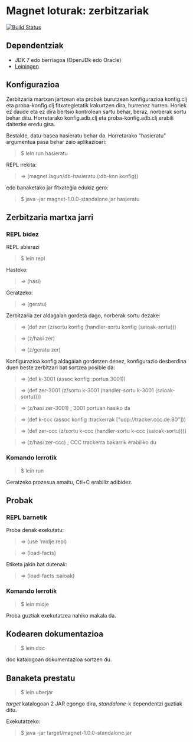 # Magnet loturak: zerbitzariak

[![Build Status](https://travis-ci.org/lnmnd/magnet.zer.svg?branch=master)](https://travis-ci.org/lnmnd/magnet.zer)

## Dependentziak
- JDK 7 edo berriagoa (OpenJDk edo Oracle)
- [Leiningen](http://leiningen.org/)

## Konfigurazioa
Zerbitzaria martxan jartzean eta probak burutzean konfigurazioa konfig.clj eta proba-konfig.clj fitxategietatik irakurtzen dira, hurrenez hurren. Horiek ez daude eta ez dira bertsio kontrolean sartu behar, beraz, norberak sortu behar ditu. Horretarako konfig.adb.clj eta proba-konfig.adb.clj erabili daitezke eredu gisa.

Bestalde, datu-basea hasieratu behar da. Horretarako "hasieratu" argumentua pasa behar zaio aplikazioari:

> $ lein run hasieratu

REPL irekita:

> => (magnet.lagun/db-hasieratu (:db-kon konfig))

edo banaketako jar fitxategia edukiz gero:

> $ java -jar magnet-1.0.0-standalone.jar hasieratu

## Zerbitzaria martxa jarri
### REPL bidez
REPL abiarazi
> $ lein repl

Hasteko:
> => (hasi)

Geratzeko:
> => (geratu)

Zerbitzaria zer aldagaian gordeta dago, norberak sortu dezake:
> => (def zer (z/sortu konfig (handler-sortu konfig (saioak-sortu)))

> => (z/hasi zer)

> => (z/geratu zer)

Konfigurazioa konfig aldagaian gordetzen denez, konfigurazio desberdina duen beste zerbitzari bat sortzea posible da:
> => (def k-3001 (assoc konfig :portua 3001))

> => (def zer-3001 (z/sortu k-3001 (handler-sortu k-3001 (saioak-sortu))))

> => (z/hasi zer-3001) ; 3001 portuan hasiko da

> => (def k-ccc (assoc konfig :trackerrak ["udp://tracker.ccc.de:80"]))

> => (def zer-ccc (z/sortu k-ccc (handler-sortu k-ccc (saioak-sortu))))

> => (z/hasi zer-ccc) ; CCC trackerra bakarrik erabiliko du

### Komando lerrotik
> $ lein run

Geratzeko prozesua amaitu, Ctl+C erabiliz adibidez.

## Probak

### REPL barnetik
Proba denak exekutatu:
> => (use 'midje.repl)

> => (load-facts)

Etiketa jakin bat dutenak:
> => (load-facts :saioak)

### Komando lerrotik
> $ lein midje
	    
Proba guztiak exekutatzea nahiko makala da. 

## Kodearen dokumentazioa
> $ lein doc

doc katalogoan dokumentazioa sortzen du.

## Banaketa prestatu
> $ lein uberjar

*target* katalogoan 2 JAR egongo dira, *standalone*-k dependentzi guztiak ditu.

Exekutatzeko:
> $ java -jar target/magnet-1.0.0-standalone.jar